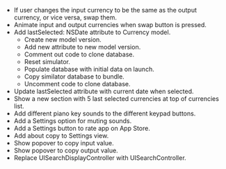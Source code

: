 - If user changes the input currency to be the same as the output currency, or vice versa, swap them.
- Animate input and output currencies when swap button is pressed.
- Add lastSelected: NSDate attribute to Currency model.
  - Create new model version.
  - Add new attribute to new model version.
  - Comment out code to clone database.
  - Reset simulator.
  - Populate database with initial data on launch.
  - Copy similator database to bundle.
  - Uncomment code to clone database.
- Update lastSelected attribute with current date when selected.
- Show a new section with 5 last selected currencies at top of currencies list.
- Add different piano key sounds to the different keypad buttons.
- Add a Settings option for muting sounds.
- Add a Settings button to rate app on App Store.
- Add about copy to Settings view.
- Show popover to copy input value.
- Show popover to copy output value.
- Replace UISearchDisplayController with UISearchController.
